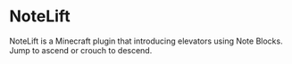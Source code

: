 # NoteLift
NoteLift is a Minecraft plugin that introducing elevators using Note Blocks. Jump to ascend or crouch to descend.
